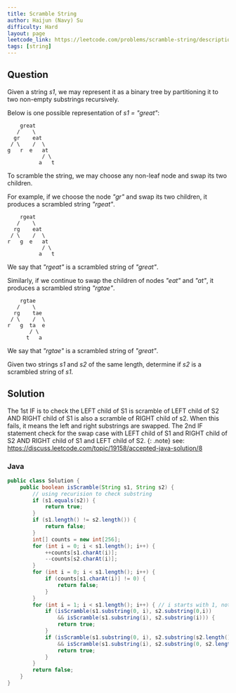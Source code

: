 ```yaml
---
title: Scramble String
author: Haijun (Navy) Su
difficulty: Hard
layout: page
leetcode_link: https://leetcode.com/problems/scramble-string/description/
tags: [string]
---
```

## Question
Given a string *s1*, we may represent it as a binary tree by partitioning it to two non-empty substrings recursively.

Below is one possible representation of *s1 = "great"*:
~~~
    great
   /    \
  gr    eat
 / \    /  \
g   r  e   at
           / \
          a   t
~~~
To scramble the string, we may choose any non-leaf node and swap its two children.

For example, if we choose the node *"gr"* and swap its two children, it produces a scrambled string *"rgeat"*.
~~~
    rgeat
   /    \
  rg    eat
 / \    /  \
r   g  e   at
           / \
          a   t
~~~
We say that *"rgeat"* is a scrambled string of *"great"*.

Similarly, if we continue to swap the children of nodes *"eat"* and *"at"*, it produces a scrambled string *"rgtae"*.
~~~
    rgtae
   /    \
  rg    tae
 / \    /  \
r   g  ta  e
       / \
      t   a
~~~
We say that *"rgtae"* is a scrambled string of *"great"*.

Given two strings *s1* and *s2* of the same length, determine if *s2* is a scrambled string of *s1*.

## Solution

The 1st IF is to check the LEFT child of S1 is scramble of LEFT child of S2 AND RIGHT child of S1 is also a scramble of RIGHT child of s2.
When this fails, it means the left and right substrings are swapped.
The 2nd IF statement check for the swap case with LEFT child of S1 and RIGHT child of S2 AND RIGHT child of S1 and LEFT child of S2.
{: .note}
see: <https://discuss.leetcode.com/topic/19158/accepted-java-solution/8>

### Java
~~~ java
public class Solution {
    public boolean isScramble(String s1, String s2) {
        // using recurision to check substring
        if (s1.equals(s2)) {
            return true;
        }
        if (s1.length() != s2.length()) {
            return false;
        }
        int[] counts = new int[256];
        for (int i = 0; i < s1.length(); i++) {
            ++counts[s1.charAt(i)];
            --counts[s2.charAt(i)];
        }
        for (int i = 0; i < s1.length(); i++) {
            if (counts[s1.charAt(i)] != 0) {
                return false;
            }
        }
        for (int i = 1; i < s1.length(); i++) { // i starts with 1, not 0
            if (isScramble(s1.substring(0, i), s2.substring(0,i)) 
                && isScramble(s1.substring(i), s2.substring(i))) {
                return true;
            }
            if (isScramble(s1.substring(0, i), s2.substring(s2.length() - i)) 
                && isScramble(s1.substring(i), s2.substring(0, s2.length() - i))) {
                return true;
            }
        }
        return false;
    }
}
~~~
